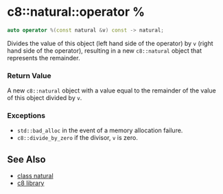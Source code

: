 # c8::natural::operator % #

```cpp
auto operator %(const natural &v) const -> natural;
```

Divides the value of this object (left hand side of the operator) by `v` (right hand side of the operator), resulting in a new `c8::natural` object that represents the remainder.

### Return Value ###

A new `c8::natural` object with a value equal to the remainder of the value of this object divided by `v`.

### Exceptions ###

* `std::bad_alloc` in the event of a memory allocation failure.
* `c8::divide_by_zero` if the divisor, `v` is zero.

## See Also ##

* [class natural](c8_natural)
* [c8 library](c8)

